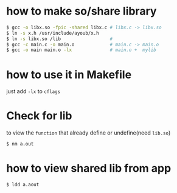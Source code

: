 # how to make so/share library
```bash
$ gcc -o libx.so -fpic -shared libx.c # libx.c -> libx.so
$ ln -s x.h /usr/include/ayoub/x.h
$ ln -s libx.so /lib                  #
$ gcc -c main.c -o main.o             # main.c -> main.o
$ gcc -o main main.o -lx              # main.o +  mylib
```

# how to use it in Makefile
just add `-lx` to `cflags`

# Check for lib
to view the `function` that already define or undefine(need `lib.so`)
```bash
$ nm a.out
```

# how to view shared lib from app
```bash
$ ldd a.aout
```
